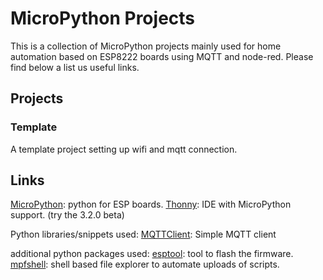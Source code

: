 # MicroPython Projects


This is a collection of MicroPython projects mainly used for home automation based on ESP8222 boards using MQTT and node-red.
Please find below a list us useful links.


## Projects

### Template
A template project setting up wifi and mqtt connection.




## Links

[MicroPython](http://micropython.org/): python for ESP boards.
[Thonny](https://thonny.org/): IDE with MicroPython support. (try the 3.2.0 beta)

Python libraries/snippets used:
[MQTTClient](https://github.com/RuiSantosdotme/ESP-MicroPython/tree/master/code/MQTT): Simple MQTT client 

additional python packages used:
[esptool](https://github.com/espressif/esptool): tool to flash the firmware.
[mpfshell](https://github.com/wendlers/mpfshell): shell based file explorer to automate uploads of scripts. 




